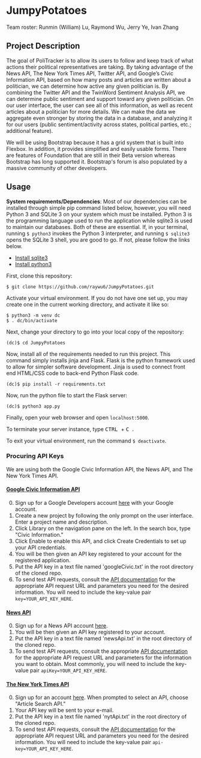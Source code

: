 # JumpyPotatoes

Team roster: Runmin (William) Lu, Raymond Wu, Jerry Ye, Ivan Zhang

## Project Description
The goal of PoliTracker is to allow its users to follow and keep track of what actions their political representatives are taking. By taking advantage of the News API, The New York Times API, Twitter API, and Google’s Civic Information API, based on how many posts and articles are written about a politician, we can determine how active any given politician is. By combining the Twitter API and the TwinWord Sentiment Analysis API, we can determine public sentiment and support toward any given politician. On our user interface, the user can see all of this information, as well as recent articles about a politician for more details. We can make the data we aggregate even stronger by storing the data in a database, and analyzing it for our users (public sentiment/activity across states, political parties, etc.; additional feature).

We will be using Bootstrap because it has a grid system that is built into Flexbox. In addition, it provides simplified and easily usable forms. There are features of Foundation that are still in their Beta version whereas Bootstrap has long supported it. Bootstrap's forum is also populated by a massive community of other developers.


## Usage

**System requirements/Dependencies**:
Most of our dependencies can be installed through simple pip command listed below, however, you will need Python 3 and SQLite 3 on your system which must be installed. Python 3 is the programming language used to run the application while sqlite3 is used to maintain our databases. Both of these are essential. If, in your terminal, running `$ python3` invokes the Python 3 interpreter, and running `$ sqlite3` opens the SQLite 3 shell, you are good to go. If not, please follow the links below.
* [Install sqlite3](https://mislav.net/rails/install-sqlite3/ "Install sqlite3")
* [Install python3](https://realpython.com/installing-python/ "Install python3")

First, clone this repository:
```
$ git clone https://github.com/raywu6/JumpyPotatoes.git
```
Activate your virtual environment. If you do not have one set up, you may create one in the current working directory, and activate it like so:
```
$ python3 -m venv dc
$ . dc/bin/activate
```

Next, change your directory to go into your local copy of the repository:
```
(dc)$ cd JumpyPotatoes
```
Now, install all of the requirements needed to run this project. This command simply installs jinja and Flask. Flask is the python framework used to allow for simpler software development. Jinja is used to connect front end HTML/CSS code to back-end Python Flask code.

```
(dc)$ pip install -r requirements.txt
```

Now, run the python file to start the Flask server:
```
(dc)$ python3 app.py
```


Finally, open your web browser and open `localhost:5000`.

To terminate your server instance, type <kbd> CTRL </kbd> + <kbd> C </kbd>.

To exit your virtual environment, run the command `$ deactivate`.

### Procuring API Keys

We are using both the Google Civic Information API, the News API, and The New York Times API.

#### [Google Civic Information API](https://developers.google.com/civic-information/docs/v2/)
0. Sign up for a Google Developers account [here](https://console.developers.google.com) with your Google account.
1. Create a new project by following the only prompt on the user interface. Enter a project name and description.
2. Click Library on the navigation pane on the left. In the search box, type "Civic Information."
3. Click Enable to enable this API, and click Create Credentials to set up your API credentials.
3. You will be then given an API key registered to your account for the registered application.
4. Put the API key in a text file named 'googleCivic.txt' in the root directory of the cloned repo.
5. To send test API requests, consult the [API documentation](https://developers.google.com/civic-information/docs/v2/) for the appropriate API request URL and parameters you need for the desired information. You will need to include the key-value pair `key=YOUR_API_KEY_HERE`.

#### [News API](https://newsapi.org/)
0. Sign up for a News API account [here](https://newsapi.org/register).
1. You will be then given an API key registered to your account.
2. Put the API key in a text file named 'newsApi.txt' in the root directory of the cloned repo.
3. To send test API requests, consult the appropriate [API documentation](https://newsapi.org/docs/get-started) for the appropriate API request URL and parameters for the information you want to obtain. Most commonly, you will need to include the key-value pair `apiKey=YOUR_API_KEY_HERE`.

#### [The New York Times API](https://developer.nytimes.com/)
0. Sign up for an account [here](https://developer.nytimes.com/signup). When prompted to select an API, choose "Article Search API."
1. Your API key will be sent to your e-mail.
2. Put the API key in a text file named 'nytApi.txt' in the root directory of the cloned repo.
3. To send test API requests, consult the [API documentation](https://developer.nytimes.com/article_search_v2.json) for the appropriate API request URL and parameters you need for the desired information. You will need to include the key-value pair `api-key=YOUR_API_KEY_HERE`.
